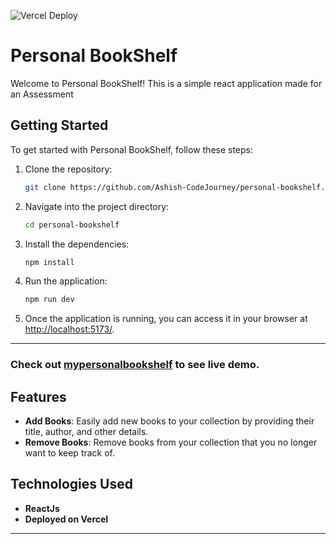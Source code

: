 ![Vercel Deploy](https://deploy-badge.vercel.app/vercel/mypersonalbookshelf?logo=&name=mypersonalbookshelf)

# Personal BookShelf

Welcome to Personal BookShelf! This is a simple react application made for an Assessment

## Getting Started

To get started with Personal BookShelf, follow these steps:

1. Clone the repository:

   ```bash
   git clone https://github.com/Ashish-CodeJourney/personal-bookshelf.git
   ```

2. Navigate into the project directory:

   ```bash
   cd personal-bookshelf
   ```

3. Install the dependencies:

   ```bash
   npm install
   ```

4. Run the application:

   ```bash
   npm run dev
   ```

5. Once the application is running, you can access it in your browser at [http://localhost:5173/](http://localhost:5173/).

-------------------------------------------------------------------

### Check out [mypersonalbookshelf](https://mypersonalbookshelf.vercel.app/) to see live demo.


## Features

- **Add Books**: Easily add new books to your collection by providing their title, author, and other details.
- **Remove Books**: Remove books from your collection that you no longer want to keep track of.

## Technologies Used

- **ReactJs**
- **Deployed on Vercel**

-------------------------------------------------------------------